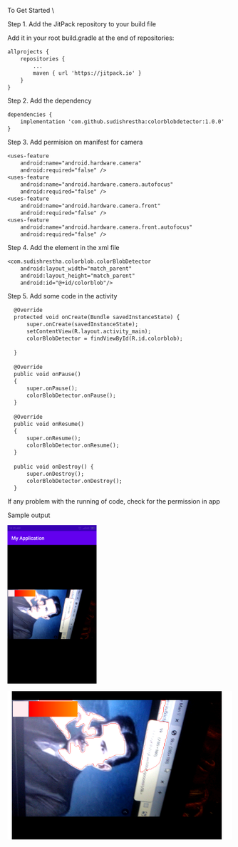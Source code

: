 To Get Started \

Step 1. Add the JitPack repository to your build file

Add it in your root build.gradle at the end of repositories:

	allprojects {
		repositories {
			...
			maven { url 'https://jitpack.io' }
		}
	}
Step 2. Add the dependency

	dependencies {
		implementation 'com.github.sudishrestha:colorblobdetector:1.0.0'
	}
  
Step 3.  Add permision on manifest for camera
      <uses-permission android:name="android.permission.CAMERA" />

    <uses-feature
        android:name="android.hardware.camera"
        android:required="false" />
    <uses-feature
        android:name="android.hardware.camera.autofocus"
        android:required="false" />
    <uses-feature
        android:name="android.hardware.camera.front"
        android:required="false" />
    <uses-feature
        android:name="android.hardware.camera.front.autofocus"
        android:required="false" />
        
  Step 4. Add the element in the xml file
  
    <com.sudishrestha.colorblob.colorBlobDetector
        android:layout_width="match_parent"
        android:layout_height="match_parent"
        android:id="@+id/colorblob"/>
   
   Step 5. Add some code in the activity
   
 
      @Override
      protected void onCreate(Bundle savedInstanceState) {
          super.onCreate(savedInstanceState);
          setContentView(R.layout.activity_main);
          colorBlobDetector = findViewById(R.id.colorblob);

      }

      @Override
      public void onPause()
      {
          super.onPause();
          colorBlobDetector.onPause();
      }

      @Override
      public void onResume()
      {
          super.onResume();
          colorBlobDetector.onResume();
      }

      public void onDestroy() {
          super.onDestroy();
          colorBlobDetector.onDestroy();
      }
  
  
  If any problem with the running of code, check for the permission in app
   
   
   Sample output  
   
   <img width="200" alt="screenshots" src="https://raw.githubusercontent.com/sudishrestha/colorblobdetector/master/app/src/main/res/drawable/Screenshot.png"> 
   
   ![sample](https://raw.githubusercontent.com/sudishrestha/colorblobdetector/master/app/src/main/res/drawable/sample.PNG)
 
   
